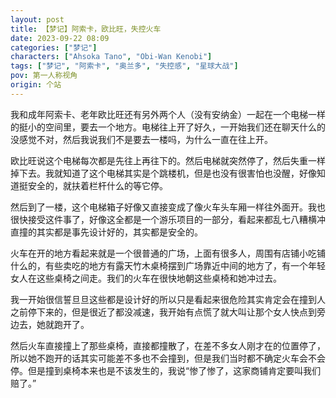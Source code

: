 ```yaml
---
layout: post
title: 【梦记】阿索卡，欧比旺，失控火车
date: 2023-09-22 08:09
categories: ["梦记"]
characters: ["Ahsoka Tano", "Obi-Wan Kenobi"]
tags: ["梦记", "阿索卡", "奥兰多", "失控感", "星球大战"]
pov: 第一人称视角
origin: 个站
---
```


我和成年阿索卡、老年欧比旺还有另外两个人（没有安纳金）一起在一个电梯一样的挺小的空间里，要去一个地方。电梯往上开了好久，一开始我们还在聊天什么的没感觉不对，然后我说我们不是要去一楼吗，为什么一直在往上开。

欧比旺说这个电梯每次都是先往上再往下的。然后电梯就突然停了，然后失重一样掉下去。我就知道了这个电梯其实是个跳楼机，但是也没有很害怕也没醒，好像知道挺安全的，就扶着栏杆什么的等它停。

然后到了一楼，这个电梯箱子好像又直接变成了像火车头车厢一样往外面开。我也很快接受这件事了，好像这全都是一个游乐项目的一部分，看起来都乱七八糟横冲直撞的其实都是事先设计好的，其实都是安全的。

火车在开的地方看起来就是一个很普通的广场，上面有很多人，周围有店铺小吃铺什么的，有些卖吃的地方有露天竹木桌椅摆到广场靠近中间的地方了，有一个年轻女人在这些桌椅之间走。我们的火车在很快地朝这些桌椅和她冲过去。

我一开始很信誓旦旦这些都是设计好的所以只是看起来很危险其实肯定会在撞到人之前停下来的，但是很近了都没减速，我开始有点慌了就大叫让那个女人快点到旁边去，她就跑开了。

然后火车直接撞上了那些桌椅，直接都撞散了，在差不多女人刚才在的位置停了，所以她不跑开的话其实可能差不多也不会撞到，但是我们当时都不确定火车会不会停。但是撞到桌椅本来也是不该发生的，我说“惨了惨了，这家商铺肯定要叫我们赔了。”

